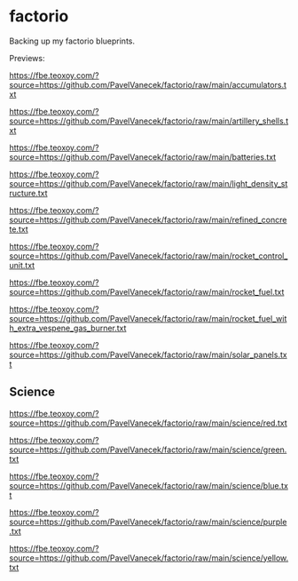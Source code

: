 # factorio
Backing up my factorio blueprints.

Previews:

https://fbe.teoxoy.com/?source=https://github.com/PavelVanecek/factorio/raw/main/accumulators.txt

https://fbe.teoxoy.com/?source=https://github.com/PavelVanecek/factorio/raw/main/artillery_shells.txt

https://fbe.teoxoy.com/?source=https://github.com/PavelVanecek/factorio/raw/main/batteries.txt

https://fbe.teoxoy.com/?source=https://github.com/PavelVanecek/factorio/raw/main/light_density_structure.txt

https://fbe.teoxoy.com/?source=https://github.com/PavelVanecek/factorio/raw/main/refined_concrete.txt

https://fbe.teoxoy.com/?source=https://github.com/PavelVanecek/factorio/raw/main/rocket_control_unit.txt

https://fbe.teoxoy.com/?source=https://github.com/PavelVanecek/factorio/raw/main/rocket_fuel.txt

https://fbe.teoxoy.com/?source=https://github.com/PavelVanecek/factorio/raw/main/rocket_fuel_with_extra_vespene_gas_burner.txt

https://fbe.teoxoy.com/?source=https://github.com/PavelVanecek/factorio/raw/main/solar_panels.txt

## Science

https://fbe.teoxoy.com/?source=https://github.com/PavelVanecek/factorio/raw/main/science/red.txt

https://fbe.teoxoy.com/?source=https://github.com/PavelVanecek/factorio/raw/main/science/green.txt

https://fbe.teoxoy.com/?source=https://github.com/PavelVanecek/factorio/raw/main/science/blue.txt

https://fbe.teoxoy.com/?source=https://github.com/PavelVanecek/factorio/raw/main/science/purple.txt

https://fbe.teoxoy.com/?source=https://github.com/PavelVanecek/factorio/raw/main/science/yellow.txt
